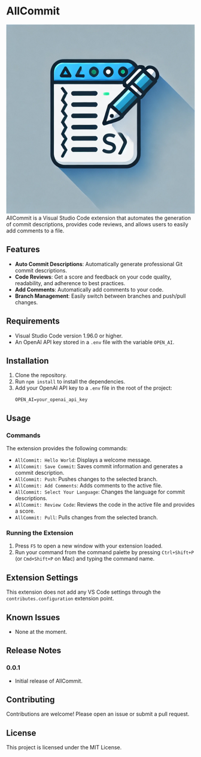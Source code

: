# AllCommit


![Logo](logo.webp)
AllCommit is a Visual Studio Code extension that automates the generation of commit descriptions, provides code reviews, and allows users to easily add comments to a file.

## Features

- **Auto Commit Descriptions**: Automatically generate professional Git commit descriptions.
- **Code Reviews**: Get a score and feedback on your code quality, readability, and adherence to best practices.
- **Add Comments**: Automatically add comments to your code.
- **Branch Management**: Easily switch between branches and push/pull changes.

## Requirements

- Visual Studio Code version 1.96.0 or higher.
- An OpenAI API key stored in a `.env` file with the variable `OPEN_AI`.

## Installation

1. Clone the repository.
2. Run `npm install` to install the dependencies.
3. Add your OpenAI API key to a `.env` file in the root of the project:
    ```
    OPEN_AI=your_openai_api_key
    ```

## Usage

### Commands

The extension provides the following commands:

- `AllCommit: Hello World`: Displays a welcome message.
- `AllCommit: Save Commit`: Saves commit information and generates a commit description.
- `AllCommit: Push`: Pushes changes to the selected branch.
- `AllCommit: Add Comments`: Adds comments to the active file.
- `AllCommit: Select Your Language`: Changes the language for commit descriptions.
- `AllCommit: Review Code`: Reviews the code in the active file and provides a score.
- `AllCommit: Pull`: Pulls changes from the selected branch.

### Running the Extension

1. Press `F5` to open a new window with your extension loaded.
2. Run your command from the command palette by pressing `Ctrl+Shift+P` (or `Cmd+Shift+P` on Mac) and typing the command name.

## Extension Settings

This extension does not add any VS Code settings through the `contributes.configuration` extension point.

## Known Issues

- None at the moment.

## Release Notes

### 0.0.1

- Initial release of AllCommit.

## Contributing

Contributions are welcome! Please open an issue or submit a pull request.

## License

This project is licensed under the MIT License.

